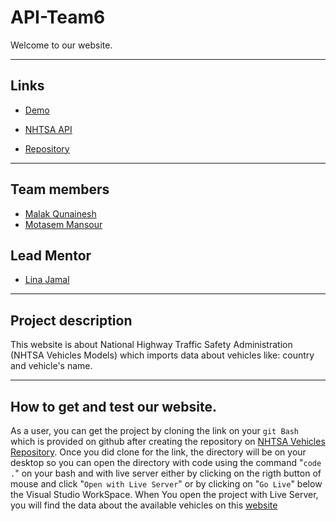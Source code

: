 # API-Team6
Welcome to our website.
<hr>

## Links
- [Demo](https://gsg-fc03.github.io/API-Team6/)
* [NHTSA API](https://vpic.nhtsa.dot.gov/api/vehicles/GetWMIsForManufacturer/hon?format=json)
- [Repository](https://github.com/GSG-FC03/API-Team6)
<hr>

## Team members

- [Malak Qunainesh](https://github.com/malak119)
- [Motasem Mansour](https://github.com/MMansour87)

## Lead Mentor
- [Lina Jamal](https://github.com/lina-jamal)
<hr>

## Project description
This website is about National Highway Traffic Safety Administration (NHTSA Vehicles Models) which imports data about vehicles like: country and vehicle's name.
<hr>

##  How to get and test our website.

As a user, you can get the project by cloning the link on your `git Bash ` which is provided on github after creating the repository on [NHTSA Vehicles Repository](https://github.com/GSG-FC03/API-Team6). Once you did clone for the link, the directory will be on your desktop so you can open the directory with code using the command "`code .`" on your bash and with live server either by clicking on the rigth button of mouse and click "`Open with Live Server`" or by clicking on "`Go Live`" below the Visual Studio WorkSpace. When You open the project with Live Server, you will find the data about the available vehicles on this [website](https://vpic.nhtsa.dot.gov/api/vehicles/GetWMIsForManufacturer/hon?format=json) 